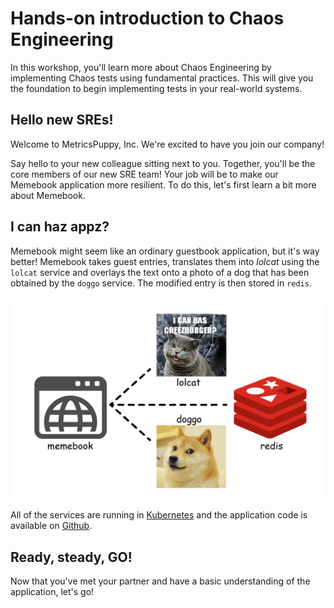 # Hands-on introduction to Chaos Engineering

In this workshop, you'll learn more about Chaos Engineering by implementing Chaos tests using fundamental practices. This will give you the foundation to begin implementing tests in your real-world systems.

## Hello new SREs!

Welcome to MetricsPuppy, Inc. We're excited to have you join our company!

Say hello to your new colleague sitting next to you. Together, you'll be the core members of our new SRE team! Your job will be to make our Memebook application more resilient. To do this, let's first learn a bit more about Memebook.

## I can haz appz?

Memebook might seem like an ordinary guestbook application, but it's way better! Memebook takes guest entries, translates them into *lolcat* using the `lolcat` service and overlays the text onto a photo of a dog that has been obtained by the `doggo` service. The modified entry is then stored in `redis`.

<img src="https://raw.githubusercontent.com/jyee/memebook/master/architecture.png" style="max-width:100%; height:auto;" alt="The memebook app architcture"/>

All of the services are running in [Kubernetes](https://kubernetes.io) and the application code is available on [Github](https://github.com/jyee/memebook).

## Ready, steady, GO!

Now that you've met your partner and have a basic understanding of the application, let's go!
